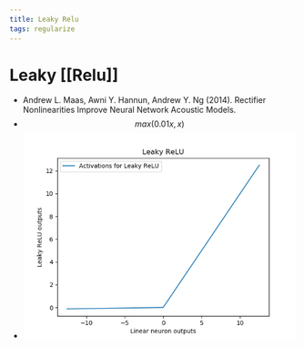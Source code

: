 ```yaml
---
title: Leaky Relu
tags: regularize 
---
```


# Leaky [[Relu]]
- Andrew L. Maas, Awni Y. Hannun, Andrew Y. Ng (2014). Rectifier Nonlinearities Improve Neural Network Acoustic Models.
- $$max(0.01x,x)$$
- ![](assets/Pasted%20image%2020220626151659.png)












